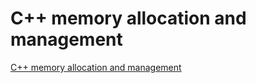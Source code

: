 # C++ memory allocation and management
[C++ memory allocation and management](https://aiwithcloud.com/2022/09/15/c_memory_allocation_and_management/)